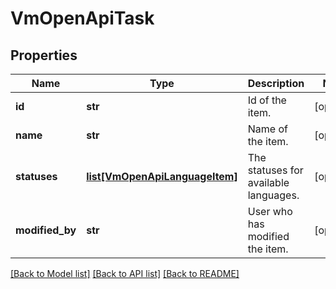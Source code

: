 # VmOpenApiTask

## Properties
Name | Type | Description | Notes
------------ | ------------- | ------------- | -------------
**id** | **str** | Id of the item. | [optional] 
**name** | **str** | Name of the item. | [optional] 
**statuses** | [**list[VmOpenApiLanguageItem]**](VmOpenApiLanguageItem.md) | The statuses for available languages. | [optional] 
**modified_by** | **str** | User who has modified the item. | [optional] 

[[Back to Model list]](../README.md#documentation-for-models) [[Back to API list]](../README.md#documentation-for-api-endpoints) [[Back to README]](../README.md)

